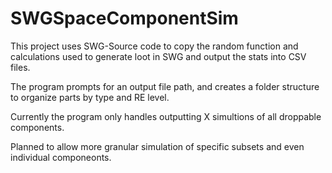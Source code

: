 # SWGSpaceComponentSim

This project uses SWG-Source code to copy the random function and calculations used to generate loot in SWG and output the stats into CSV files.

The program prompts for an output file path, and creates a folder structure to organize parts by type and RE level.

Currently the program only handles outputting X simultions of all droppable components.

Planned to allow more granular simulation of specific subsets and even individual componeonts.
